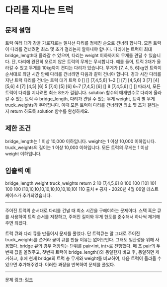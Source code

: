 # 다리를 지나는 트럭
## 문제 설명

트럭 여러 대가 강을 가로지르는 일차선 다리를 정해진 순으로 건너려 합니다. 모든 트럭이 다리를 건너려면 최소 몇 초가 걸리는지 알아내야 합니다. 다리에는 트럭이 최대 bridge_length대 올라갈 수 있으며, 다리는 weight 이하까지의 무게를 견딜 수 있습니다. 단, 다리에 완전히 오르지 않은 트럭의 무게는 무시합니다.
예를 들어, 트럭 2대가 올라갈 수 있고 무게를 10kg까지 견디는 다리가 있습니다. 무게가 [7, 4, 5, 6]kg인 트럭이 순서대로 최단 시간 안에 다리를 건너려면 다음과 같이 건너야 합니다.
경과 시간	다리를 지난 트럭	다리를 건너는 트럭	대기 트럭
0	[]	[]	[7,4,5,6]
1~2	[]	[7]	[4,5,6]
3	[7]	[4]	[5,6]
4	[7]	[4,5]	[6]
5	[7,4]	[5]	[6]
6~7	[7,4,5]	[6]	[]
8	[7,4,5,6]	[]	[]
따라서, 모든 트럭이 다리를 지나려면 최소 8초가 걸립니다.
solution 함수의 매개변수로 다리에 올라갈 수 있는 트럭 수 bridge_length, 다리가 견딜 수 있는 무게 weight, 트럭 별 무게 truck_weights가 주어집니다. 이때 모든 트럭이 다리를 건너려면 최소 몇 초가 걸리는지 return 하도록 solution 함수를 완성하세요.
## 제한 조건
bridge_length는 1 이상 10,000 이하입니다.
weight는 1 이상 10,000 이하입니다.
truck_weights의 길이는 1 이상 10,000 이하입니다.
모든 트럭의 무게는 1 이상 weight 이하입니다.
## 입출력 예
bridge_length	weight	truck_weights	return
2	10	[7,4,5,6]	8
100	100	[10]	101
100	100	[10,10,10,10,10,10,10,10,10,10]	110
출처
※ 공지 - 2020년 4월 06일 테스트케이스가 추가되었습니다.

***

주어진 트럭의 순서대로 다리를 건널 때 최소 시간을 구해야하는 문제이다.
스택 혹은 큐를 사용하여 트럭 순서를 저장하고, 주어진 길이와 무게 한도를 준수해서 하나씩 제거해주면 되겠다.

트럭 큐와 다리 큐를 만들어서 문제를 풀었다. 단 트럭큐는 말 그대로 주어진 truck_weights를 쓴거라 굳이 큐를 만들 이유는 없어보인다. 그래도 일관성을 위해 사용했다. bridge 큐의 경우 저장되는 단위를 pair<int, int>로 진행했다. 매 초 pair의 두번째 값을 올려주고, 첫번째 트럭이 bridge_length()와 동일한지 비교 후, 동일하면 제거하고, 후에 현재 bridge의 트럭 총 무게와 weight를 비교하여, 다음 트럭이 올라올 수 있으면 추가해주었다. 이러한 과정을 반복하여 문제를 풀었다.

***
문제 링크: [링크](https://school.programmers.co.kr/learn/courses/30/lessons/42583)

